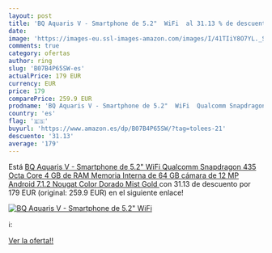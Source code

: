```yaml
---
layout: post
title: 'BQ Aquaris V - Smartphone de 5.2"  WiFi  al 31.13 % de descuento'
date: 
image: 'https://images-eu.ssl-images-amazon.com/images/I/41TIiY8O7YL._SL200_.jpg'
comments: true
category: ofertas
author: ring
slug: 'B07B4P65SW-es'
actualPrice: 179 EUR
currency: EUR
price: 179
comparePrice: 259.9 EUR
prodname: 'BQ Aquaris V - Smartphone de 5.2"  WiFi  Qualcomm Snapdragon 435 Octa Core  4 GB de RAM  Memoria Interna de 64 GB  cámara de 12 MP  Android 7.1.2 Nougat  Color Dorado  Mist Gold '
country: 'es'
flag: '🇪🇸'
buyurl: 'https://www.amazon.es/dp/B07B4P65SW/?tag=tolees-21'
descuento: '31.13'
average: '179'
---
```


Está [BQ Aquaris V - Smartphone de 5.2"  WiFi  Qualcomm Snapdragon 435 Octa Core  4 GB de RAM  Memoria Interna de 64 GB  cámara de 12 MP  Android 7.1.2 Nougat  Color Dorado  Mist Gold ](https://www.amazon.es/dp/B07B4P65SW/?tag=tolees-21) con 31.13 de descuento por 179 EUR (original: 259.9 EUR) en el siguiente enlace!

[![BQ Aquaris V - Smartphone de 5.2"  WiFi ](https://images-eu.ssl-images-amazon.com/images/I/41TIiY8O7YL._SL200_.jpg)](https://www.amazon.es/dp/B07B4P65SW/?tag=tolees-21)

ℹ️:


[Ver la oferta!!](https://www.amazon.es/dp/B07B4P65SW/?tag=tolees-21)
